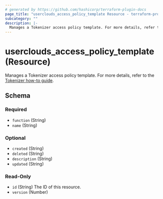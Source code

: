 ```yaml
---
# generated by https://github.com/hashicorp/terraform-plugin-docs
page_title: "userclouds_access_policy_template Resource - terraform-provider-userclouds"
subcategory: ""
description: |-
  Manages a Tokenizer access policy template. For more details, refer to the Tokenizer how-to guide https://docs.userclouds.com/docs/guides/how-to-guides/create-an-access-policy/.
---
```


# userclouds_access_policy_template (Resource)

Manages a Tokenizer access policy template. For more details, refer to the [Tokenizer how-to guide](https://docs.userclouds.com/docs/guides/how-to-guides/create-an-access-policy/).



<!-- schema generated by tfplugindocs -->
## Schema

### Required

- `function` (String)
- `name` (String)

### Optional

- `created` (String)
- `deleted` (String)
- `description` (String)
- `updated` (String)

### Read-Only

- `id` (String) The ID of this resource.
- `version` (Number)
